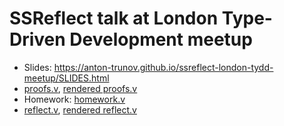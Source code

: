 # SSReflect talk at London Type-Driven Development meetup

- Slides: https://anton-trunov.github.io/ssreflect-london-tydd-meetup/SLIDES.html
- [proofs.v](./proofs.v), [rendered proofs.v](https://anton-trunov.github.io/ssreflect-london-tydd-meetup/proofs.html)
- Homework: [homework.v](./homework.v)
- [reflect.v](./reflect.v), [rendered reflect.v](https://anton-trunov.github.io/ssreflect-london-tydd-meetup/reflect.html)
